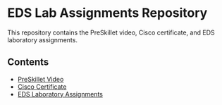 # EDS Lab Assignments Repository

This repository contains the PreSkillet video, Cisco certificate, and EDS laboratory assignments.

## Contents
- [PreSkillet Video](Videos/preskillet_video.mp4)
- [Cisco Certificate](Certificates/cisco_certificate.pdf)
- [EDS Laboratory Assignments](Labs/)
